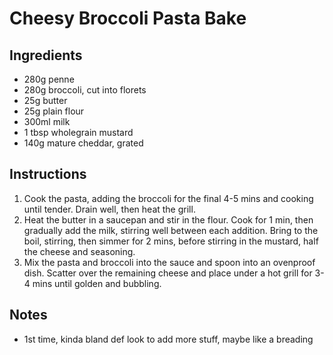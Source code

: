 # Cheesy Broccoli Pasta Bake
## Ingredients
- 280g penne
- 280g broccoli, cut into florets
- 25g butter
- 25g plain flour
- 300ml milk
- 1 tbsp wholegrain mustard
- 140g mature cheddar, grated


## Instructions
1. Cook the pasta, adding the broccoli for the final 4-5 mins and cooking until tender. Drain well, then heat the grill.
2. Heat the butter in a saucepan and stir in the flour. Cook for 1 min, then gradually add the milk, stirring well between each addition. Bring to the boil, stirring, then simmer for 2 mins, before stirring in the mustard, half the cheese and seasoning.
3. Mix the pasta and broccoli into the sauce and spoon into an ovenproof dish. Scatter over the remaining cheese and place under a hot grill for 3-4 mins until golden and bubbling.


## Notes
- 1st time, kinda bland def look to add more stuff, maybe like a breading